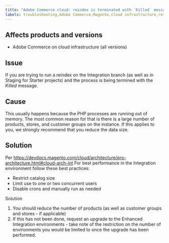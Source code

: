 ```yaml
---
title: "Adobe Commerce cloud: reindex is terminated with `Killed` message"
labels: troubleshooting,Adobe Commerce,Magento,cloud infrastructure,reindex,integration,staging,starter,
---
```


## Affects products and versions
* Adobe Commerce on cloud infrastructure (all versions)

## Issue

If you are trying to run a reindex on the Integration branch (as well as in Staging for Starter projects) and the process is being termined with the *Killed* message.

## Cause

This usually happens because the PHP processes are running out of memory.
The most common reason for that is there is a large number of products, stores, and customer groups on the instance. If this applies to you, we strongly recommend that you reduce the data size.

## Solution

Per https://devdocs.magento.com/cloud/architecture/pro-architecture.html#cloud-arch-int
For best performance in the Integration environment follow these best practices:

* Restrict catalog size
* Limit use to one or two concurrent users
* Disable crons and manually run as needed

Solution

1. You should reduce the number of products (as well as customer groups and stores - if applicable)
1. If this has not been done, request an upgrade to the Enhanced Integration environments - take note of the restriction on the number of environments you would be limited to once the upgrade has been performed.

